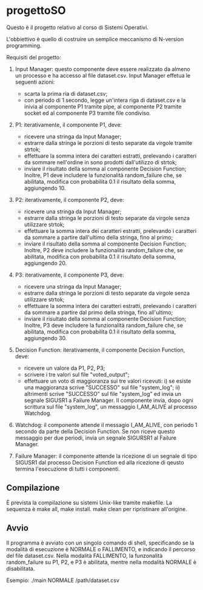 # progettoSO
Questo è il progetto relativo al corso di Sistemi Operativi.

L'obbiettivo è quello di costruire un semplice meccanismo di N-version programming.

Requisiti del progetto:

1) Input Manager: questo componente deve essere realizzato da almeno un processo e ha accesso al file dataset.csv. Input Manager effetua le seguenti azioni:
   - scarta la prima ria di dataset.csv;
   - con periodo di 1 secondo, legge un'intera riga di dataset.csv e la inivia al componente P1 tramite pipe, al componente P2 tramite socket ed al componente P3 tramite file condiviso.

2) P1: iterativamente, il componente P1, deve:
   - ricevere una stringa da Input Manager;
   - estrarre dalla stringa le porzioni di testo separate da virgole tramite strtok;
   - effettuare la somma intera dei caratteri estratti, prelevando i caratteri da sommare nell'ordine in sono prodotti dall'utilizzo di strtok;
   - inviare il risultato della somma al componente Decision Function;
  Inoltre, P1 deve includere la funzionalità random_failure che, se abilitata, modifica con probabilita 0.1 il risultato della somma, aggiungendo 10.

3) P2: iterativamente, il componente P2, deve:
   - ricevere una stringa da Input Manager;
   - estrarre dalla stringa le porzioni di testo separate da virgole senza utilizzare strtok;
   - effettuare la somma intera dei caratteri estratti, prelevando i caratteri da sommare a partire dall'ultimo della stringa, fino al primo;
   - inviare il risultato della somma al componente Decision Function;
  Inoltre, P2 deve includere la funzionalità random_failure che, se abilitata, modifica con probabilita 0.1 il risultato della somma, aggiungendo 20.

4) P3: iterativamente, il componente P3, deve:
   - ricevere una stringa da Input Manager;
   - estrarre dalla stringa le porzioni di testo separate da virgole senza utilizzare strtok;
   - effettuare la somma intera dei caratteri estratti, prelevando i caratteri da sommare a partire dal primo della stringa, fino all'ultimo;
   - inviare il risultato della somma al componente Decision Function;
  Inoltre, P3 deve includere la funzionalità random_failure che, se abilitata, modifica con probabilita 0.1 il risultato della somma, aggiungendo 30.

5) Decision Function: iterativamente, il componente Decision Function, deve:
   - ricevere un valore da P1, P2, P3;
   - scrivere i tre valori sul file "voted_output";
   - effettuare un voto di maggioranza sui tre valori ricevuti:
     i) se esiste una maggioranza scrive "SUCCESSO" sul file "system_log";
     ii) altrimenti scrive "SUCCESSO" sul file "system_log" ed invia un segnale SIGUSR1 a Failure Manager.
  Il componente invia, dopo ogni scrittura sul file "system_log", un messaggio I_AM_ALIVE al processo Watchdog.

6) Watchdog: il componente attende il messagio I_AM_ALIVE, con periodo 1 secondo da parte della Decision Function. Se non riceve questo messaggio per due periodi, invia un segnale SIGURSR1 al Failure Manager.

7) Failure Manager: il componente attende la ricezione di un segnale di tipo SIGUSR1 dal processo Decision Function ed alla ricezione di qeusto termina l'esecuzione di tutti i componenti.

## Compilazione
È prevista la compilazione su sistemi Unix-like tramite makefile. La sequenza è make all, make install. make clean per ripristinare all'origine.

## Avvio
Il programma è avviato con un singolo comando di shell, specificando se la modalità di esecuzione è
NORMALE o FALLIMENTO, e indicando il percorso del file dataset.csv. Nella modalità FALLIMENTO, la
funzonalità random_failure su P1, P2, e P3 è abilitata, mentre nella modalità NORMALE è disabilitata.

Esempio: ./main NORMALE /path/dataset.csv
